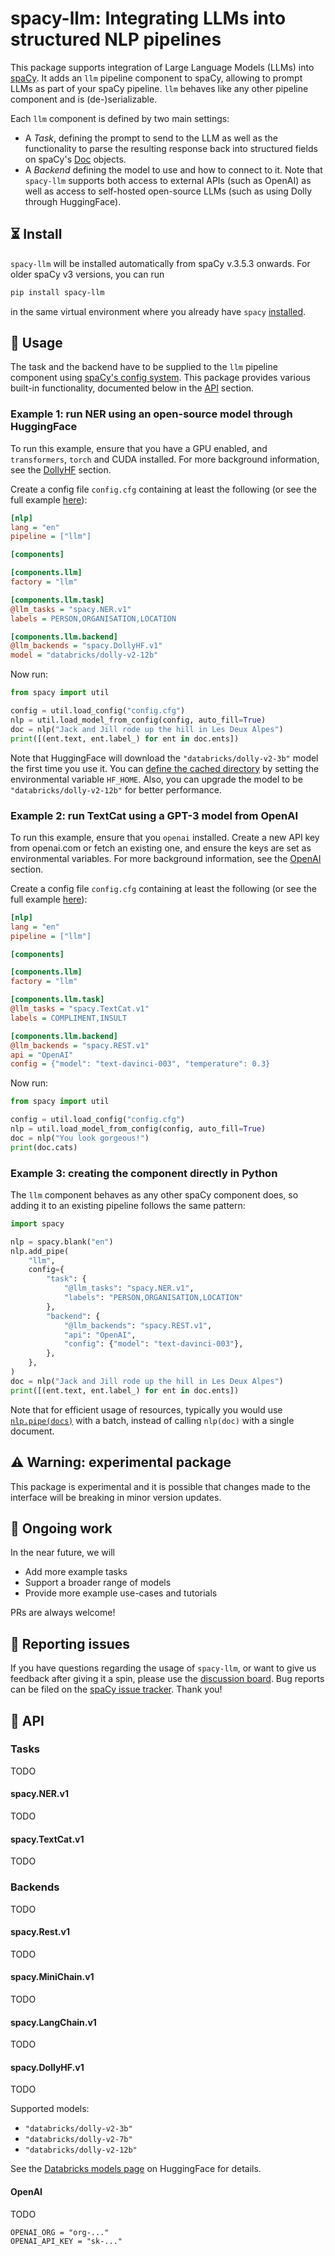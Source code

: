 # spacy-llm: Integrating LLMs into structured NLP pipelines

This package supports integration of Large Language Models (LLMs) into [spaCy](https://spacy.io/).
It adds an `llm` pipeline component to spaCy, allowing to prompt LLMs as part of your spaCy pipeline. 
`llm` behaves like any other pipeline component and is (de-)serializable. 

Each `llm` component is defined by two main settings:
- A _Task_, defining the prompt to send to the LLM as well as the functionality to parse the resulting response 
  back into structured fields on spaCy's [Doc](https://spacy.io/api/doc) objects.  
- A _Backend_ defining the model to use and how to connect to it. Note that `spacy-llm` supports both access to external
  APIs (such as OpenAI) as well as access to self-hosted open-source LLMs (such as using Dolly through HuggingFace).

## ⏳ Install

`spacy-llm` will be installed automatically from spaCy v.3.5.3 onwards. For older spaCy v3 versions, you can run

```bash
pip install spacy-llm
```
in the same virtual environment where you already have `spacy` [installed](https://spacy.io/usage).

## 🐍 Usage

The task and the backend have to be supplied to the `llm` pipeline component using [spaCy's config 
system](https://spacy.io/api/data-formats#config). This package provides various built-in 
functionality, documented below in the [API](#📓-API) section.

### Example 1: run NER using an open-source model through HuggingFace

To run this example, ensure that you have a GPU enabled, and `transformers`, `torch` and CUDA installed.
For more background information, see the [DollyHF](#DollyHF) section.

Create a config file `config.cfg` containing at least the following 
(or see the full example [here](usage_examples/dolly_ner_zeroshot.cfg)):

```ini
[nlp]
lang = "en"
pipeline = ["llm"]

[components]

[components.llm]
factory = "llm"

[components.llm.task]
@llm_tasks = "spacy.NER.v1"
labels = PERSON,ORGANISATION,LOCATION

[components.llm.backend]
@llm_backends = "spacy.DollyHF.v1"
model = "databricks/dolly-v2-12b"
```

Now run:
```python
from spacy import util

config = util.load_config("config.cfg")
nlp = util.load_model_from_config(config, auto_fill=True)
doc = nlp("Jack and Jill rode up the hill in Les Deux Alpes")
print([(ent.text, ent.label_) for ent in doc.ents])
```

Note that HuggingFace will download the `"databricks/dolly-v2-3b"` model the first time you use it. You can 
[define the cached directory](https://huggingface.co/docs/huggingface_hub/main/en/guides/manage-cache) 
by setting the environmental variable `HF_HOME`. 
Also, you can upgrade the model to be `"databricks/dolly-v2-12b"` for better performance.

### Example 2: run TextCat using a GPT-3 model from OpenAI

To run this example, ensure that you `openai` installed. 
Create a new API key from openai.com or fetch an existing one, and ensure the keys are set as environmental variables. 
For more background information, see the [OpenAI](#OpenAI) section.

Create a config file `config.cfg` containing at least the following 
(or see the full example [here](usage_examples/openai_textcat_zeroshot.cfg)):

```ini
[nlp]
lang = "en"
pipeline = ["llm"]

[components]

[components.llm]
factory = "llm"

[components.llm.task]
@llm_tasks = "spacy.TextCat.v1"
labels = COMPLIMENT,INSULT

[components.llm.backend]
@llm_backends = "spacy.REST.v1"
api = "OpenAI"
config = {"model": "text-davinci-003", "temperature": 0.3}
```

Now run:
```python
from spacy import util

config = util.load_config("config.cfg")
nlp = util.load_model_from_config(config, auto_fill=True)
doc = nlp("You look gorgeous!")
print(doc.cats)
```

### Example 3: creating the component directly in Python

The `llm` component behaves as any other spaCy component does, so adding it to an existing pipeline follows the same 
pattern:
```python
import spacy

nlp = spacy.blank("en")
nlp.add_pipe(
    "llm",
    config={
        "task": {
            "@llm_tasks": "spacy.NER.v1",
            "labels": "PERSON,ORGANISATION,LOCATION"
        },
        "backend": {
            "@llm_backends": "spacy.REST.v1",
            "api": "OpenAI",
            "config": {"model": "text-davinci-003"},
        },
    },
)
doc = nlp("Jack and Jill rode up the hill in Les Deux Alpes")
print([(ent.text, ent.label_) for ent in doc.ents])
```

Note that for efficient usage of resources, typically you would use [`nlp.pipe(docs)`](https://spacy.io/api/language#pipe) 
with a batch, instead of calling `nlp(doc)` with a single document.

## ⚠️ Warning: experimental package

This package is experimental and it is possible that changes made to the interface will be breaking in minor version updates.

## 🚀 Ongoing work

In the near future, we will
- Add more example tasks
- Support a broader range of models
- Provide more example use-cases and tutorials

PRs are always welcome!

## 📝️ Reporting issues

If you have questions regarding the usage of `spacy-llm`, or want to give us feedback after giving it a spin, please use the 
[discussion board](https://github.com/explosion/spaCy/discussions). 
Bug reports can be filed on the [spaCy issue tracker](https://github.com/explosion/spaCy/issues). Thank you! 

## 📓 API

### Tasks

TODO

#### spacy.NER.v1

TODO

#### spacy.TextCat.v1

TODO

### Backends

TODO

#### spacy.Rest.v1

TODO

#### spacy.MiniChain.v1

TODO

#### spacy.LangChain.v1

TODO

#### spacy.DollyHF.v1

TODO 

Supported models:
- `"databricks/dolly-v2-3b"`
- `"databricks/dolly-v2-7b"`
- `"databricks/dolly-v2-12b"`

See the [Databricks models page](https://huggingface.co/databricks) on HuggingFace for details.

#### OpenAI

TODO

```
OPENAI_ORG = "org-..."
OPENAI_API_KEY = "sk-..."
```